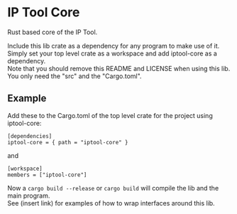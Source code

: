 IP Tool Core
===============
Rust based core of the IP Tool.

Include this lib crate  as a dependency for any program to make use of it.<br />
Simply set your top level crate as a workspace and add iptool-core as a dependency.<br />
Note that you should remove this README and LICENSE when using this lib. You only need the "src" and the "Cargo.toml".

Example
--------
Add these to the Cargo.toml of the top level crate for the project using iptool-core:

```
[dependencies]
iptool-core = { path = "iptool-core" }
```

and

```
[workspace]
members = ["iptool-core"]
```

Now a `cargo build --release` or `cargo build` will compile the lib and the main program.<br />
See (insert link) for examples of how to wrap interfaces around this lib.

